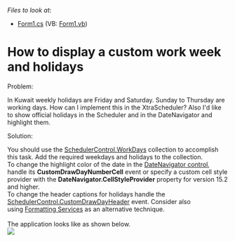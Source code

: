 <!-- default file list -->
*Files to look at*:

* [Form1.cs](./CS/Form1.cs) (VB: [Form1.vb](./VB/Form1.vb))
<!-- default file list end -->
# How to display a custom work week and holidays


<p>Problem:</p>
<p>In Kuwait weekly holidays are Friday and Saturday. Sunday to Thursday are working days. How can I implement this in the XtraScheduler? Also I'd like to show official holidays in the Scheduler and in the DateNavigator and highlight them.</p>
<p>Solution:</p>
<p>You should use the <a href="http://documentation.devexpress.com/#WindowsForms/clsDevExpressXtraSchedulerWorkDaysCollectiontopic">SchedulerControl.WorkDays</a> collection to accomplish this task. Add the required weekdays and holidays to the collection. <br>To change the highlight color of the date in the <a href="http://help.devexpress.com/#WindowsForms/CustomDocument1740">DateNavigator control</a>, handle its <strong>CustomDrawDayNumberCell</strong> event or specify a custom cell style provider with the <strong>DateNavigator.CellStyleProvider</strong> property for version 15.2 and higher.<br> To change the header captions for holidays handle the <a href="http://documentation.devexpress.com/#WindowsForms/DevExpressXtraSchedulerSchedulerControl_CustomDrawDayHeadertopic">SchedulerControl.CustomDrawDayHeader</a> event. Consider also using <a href="http://documentation.devexpress.com/#WindowsForms/CustomDocument4747">Formatting Services</a> as an alternative technique.<br><br>The application looks like as shown below.<br><img src="https://raw.githubusercontent.com/DevExpress-Examples/how-to-display-a-custom-work-week-and-holidays-e27/7.3.6+/media/5f1d0e44-95d3-11e5-80bf-00155d62480c.png"></p>

<br/>



